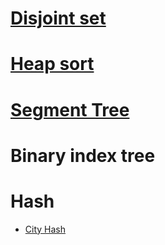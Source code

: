 # [Disjoint set](https://www.youtube.com/watch?v=wU6udHRIkcc)
# [Heap sort](https://en.wikipedia.org/wiki/Heapsort)
# [Segment Tree](https://www.youtube.com/watch?v=Ic7OO3Uw6J0)
# Binary index tree
# Hash
* [City Hash](https://web.stanford.edu/class/ee380/Abstracts/121017-slides.pdf)
